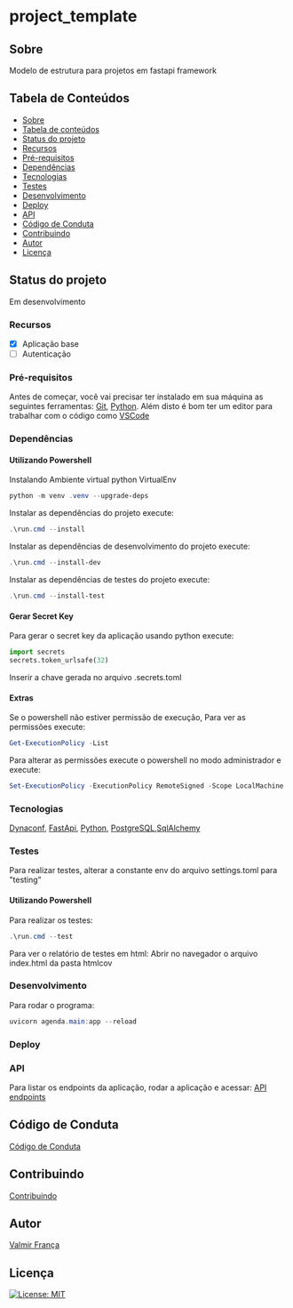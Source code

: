 # project_template #
## Sobre ##
Modelo de estrutura para projetos em fastapi framework
## Tabela de Conteúdos ##
* [Sobre](#sobre)
* [Tabela de conteúdos](#tabela-de-conteúdos)
* [Status do projeto](#status-do-projeto)
* [Recursos](#recursos)
* [Pré-requisitos](#pré-requisitos)
* [Dependências](#dependências)
* [Tecnologias](#tecnologias)
* [Testes](#testes)
* [Desenvolvimento](#desenvolvimento)
* [Deploy](#deploy)
* [API](#api)
* [Código de Conduta](#código-de-conduta)
* [Contribuindo](#contribuindo)
* [Autor](#autor)
* [Licença](#licença)
## Status do projeto ##
Em desenvolvimento
### Recursos ###
- [X] Aplicação base
- [ ] Autenticação
### Pré-requisitos ###
Antes de começar, você vai precisar ter instalado em sua máquina as seguintes ferramentas:
[Git](https://git-scm.com), [Python](https://python.org).
Além disto é bom ter um editor para trabalhar com o código como [VSCode](https://code.visualstudio.com/)
### Dependências ###
#### Utilizando Powershell ####
Instalando Ambiente virtual python VirtualEnv
```powershell
python -m venv .venv --upgrade-deps
```
Instalar as dependências do projeto execute:
```powershell
.\run.cmd --install
```
Instalar as dependências de desenvolvimento do projeto execute:
```powershell
.\run.cmd --install-dev
```
Instalar as dependências de testes do projeto execute:
```powershell
.\run.cmd --install-test
```
#### Gerar Secret Key ####
Para gerar o secret key da aplicação usando python execute:
```python
import secrets
secrets.token_urlsafe(32)
```
Inserir a chave gerada no arquivo .secrets.toml

#### Extras #####
Se o powershell não estiver permissão de execução,
Para ver as permissões execute:
```powershell
Get-ExecutionPolicy -List
```
Para alterar as permissões execute o powershell no modo administrador e execute:
```powershell
Set-ExecutionPolicy -ExecutionPolicy RemoteSigned -Scope LocalMachine
```

### Tecnologias ###
[Dynaconf](https://www.dynaconf.com/), [FastApi](https://fastapi.tiangolo.com/), [Python](https://python.org), [PostgreSQL](https://www.postgresql.org/),[SqlAlchemy](https://www.sqlalchemy.org/)
### Testes ###
Para realizar testes, alterar a constante env do arquivo settings.toml para "testing"
#### Utilizando Powershell ####
Para realizar os testes:
```powershell
.\run.cmd --test
```
Para ver o relatório de testes em html:
Abrir no navegador o arquivo index.html da pasta htmlcov
### Desenvolvimento ###
Para rodar o programa:
```powershell
uvicorn agenda.main:app --reload
```
### Deploy ###

### API ###
Para listar os endpoints da aplicação, rodar a aplicação e acessar:
[API endpoints](http://127.0.0.1:8000/docs)

## Código de Conduta ##
[Código de Conduta](./code_of_conduct.md)

## Contribuindo ##
[Contribuindo](./contributing.md)

## Autor ##
[Valmir França](http://vf79.com.br)

## Licença ##
[![License: MIT](https://img.shields.io/badge/License-MIT-yellow.svg)](./LICENSE)

